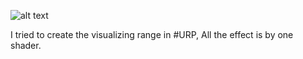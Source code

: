 ![alt text](https://github.com/ahmaderfani12/Range-Shader/blob/main/Preview.gif?raw=true)

I tried to create the visualizing range in #URP, All the effect is by one shader.

